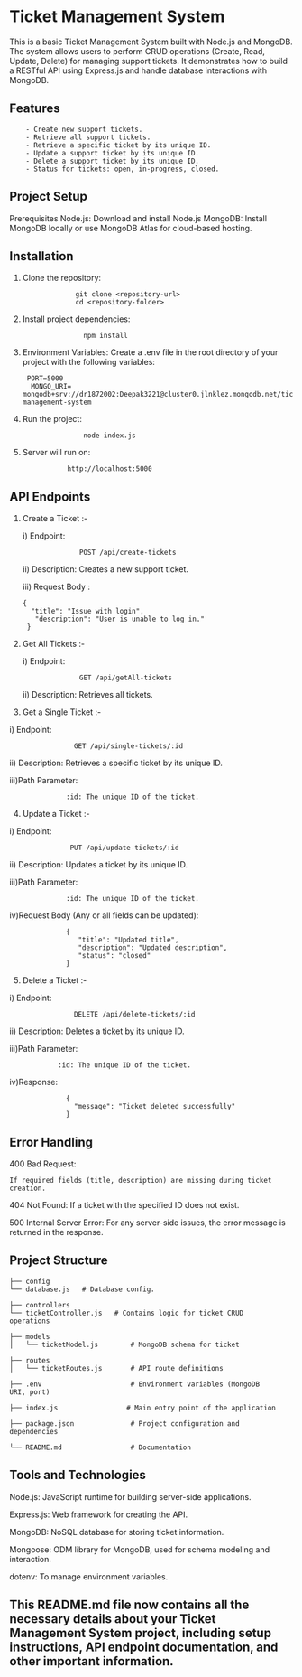 
# Ticket Management System

This is a basic Ticket Management System built with Node.js and MongoDB. The system allows users to perform CRUD operations (Create, Read, Update, Delete) for managing support tickets. It demonstrates how to build a RESTful API using Express.js and handle database interactions with MongoDB.


## Features

        - Create new support tickets.
        - Retrieve all support tickets.
        - Retrieve a specific ticket by its unique ID.
        - Update a support ticket by its unique ID.
        - Delete a support ticket by its unique ID.
        - Status for tickets: open, in-progress, closed.

## Project Setup

Prerequisites
Node.js: Download and install Node.js
MongoDB: Install MongoDB locally or use MongoDB Atlas for cloud-based hosting.

## Installation

1. Clone the repository:

                    git clone <repository-url>
                    cd <repository-folder>

2. Install project dependencies:

                      npm install

3. Environment Variables: Create a .env file in the root directory of your project with the following variables:

        PORT=5000
         MONGO_URI= mongodb+srv://dr1872002:Deepak3221@cluster0.jlnklez.mongodb.net/ticket-management-system

4. Run the project:

                      node index.js

5. Server will run on: 
                
                  http://localhost:5000
## API Endpoints

1. Create a Ticket :-

    i) Endpoint:
    
                     POST /api/create-tickets

    ii) Description: Creates a new support ticket.

    iii) Request Body :
    
       {
         "title": "Issue with login",
          "description": "User is unable to log in."
        }


2. Get All Tickets :-

    i) Endpoint: 
       
                     GET /api/getAll-tickets

    ii) Description: Retrieves all tickets.



3. Get a Single Ticket :-

i) Endpoint: 
        
                    GET /api/single-tickets/:id

ii) Description: Retrieves a specific ticket by its unique ID.

iii)Path Parameter:

                  :id: The unique ID of the ticket.


4. Update a Ticket :-

i) Endpoint: 
        
                   PUT /api/update-tickets/:id

ii) Description: Updates a ticket by its unique ID.

iii)Path Parameter:

                  :id: The unique ID of the ticket.

iv)Request Body (Any or all fields can be updated):

                  {
                     "title": "Updated title",
                     "description": "Updated description",
                     "status": "closed"
                  }




5. Delete a Ticket :-

i) Endpoint: 
        
                    DELETE /api/delete-tickets/:id

ii) Description: Deletes a ticket by its unique ID.

iii)Path Parameter:

                :id: The unique ID of the ticket.

iv)Response:

                  {
                    "message": "Ticket deleted successfully"
                  }





## Error Handling

400 Bad Request: 

    If required fields (title, description) are missing during ticket creation.

404 Not Found:
    If a ticket with the specified ID does not exist.

500 Internal Server Error: 
    For any server-side issues, the error message is returned in the response.


    
## Project Structure


    ├── config
    └── database.js   # Database config.

    ├── controllers
    └── ticketController.js   # Contains logic for ticket CRUD     operations

    ├── models
    │   └── ticketModel.js        # MongoDB schema for ticket

    ├── routes
    │   └── ticketRoutes.js       # API route definitions

    ├── .env                      # Environment variables (MongoDB     URI, port)

    ├── index.js                 # Main entry point of the application

    ├── package.json              # Project configuration and     dependencies
    
    └── README.md                 # Documentation

## Tools and Technologies

Node.js: 
    JavaScript runtime for building server-side applications.

Express.js: 
    Web framework for creating the API.

MongoDB:
 NoSQL database for storing ticket information.

Mongoose: 
    ODM library for MongoDB, used for schema modeling and interaction.

dotenv: 
    To manage environment variables.

## This README.md file now contains all the necessary details about your Ticket Management System project, including setup instructions, API endpoint documentation, and other important information.